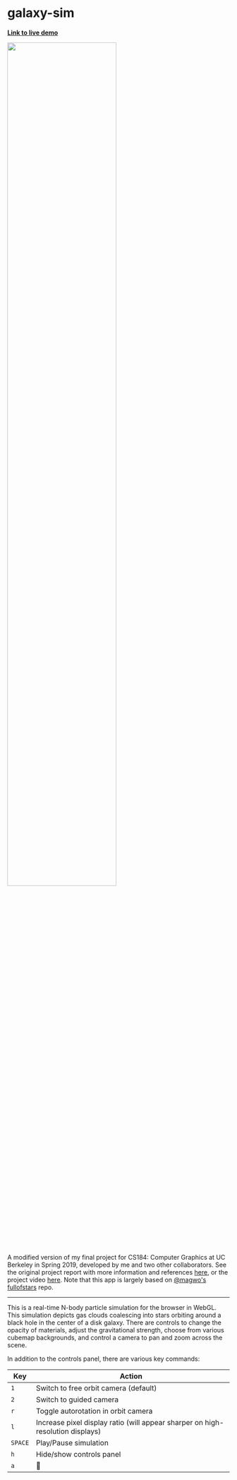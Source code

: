 # galaxy-sim

[__Link to live demo__](http://andrewdcampbell.github.io/galaxy-sim)

<img src="https://aparikh98.github.io/CosmologicalSimulation/images/demo.png" width="70%">

A modified version of my final project for CS184: Computer Graphics at UC Berkeley in Spring 2019, developed by me and two other collaborators. See the original project report with more information and references [here](https://aparikh98.github.io/CosmologicalSimulation/), or the project video [here](https://youtu.be/ROuIVfnqMWk). Note that this app is largely based on [@magwo's fullofstars](https://github.com/magwo/fullofstars) repo.

---

This is a real-time N-body particle simulation for the browser in WebGL. This simulation depicts gas clouds coalescing into stars orbiting around a black hole in the center of a disk galaxy. There are controls to change the opacity of materials, adjust the gravitational strength, choose from various cubemap backgrounds, and control a camera to pan and zoom across the scene.

In addition to the controls panel, there are various key commands:

| Key  | Action | 
| --- | --- |
| `1` | Switch to free orbit camera (default) |
| `2` | Switch to guided camera |
| `r` | Toggle autorotation in orbit camera |
| `l` | Increase pixel display ratio (will appear sharper on high-resolution displays) |
| `SPACE` | Play/Pause simulation |
| `h` | Hide/show controls panel |
| `a` | 🤔 |
